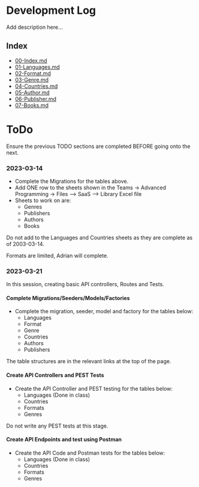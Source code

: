 # Development Log

Add description here...

## Index
- [00-Index.md](00-Index.md)
- [01-Languages.md](01-Languages.md)
- [02-Format.md](02-Format.md)
- [03-Genre.md](03-Genre.md)
- [04-Countries.md](04-Countries.md)
- [05-Author.md](05-Author.md)
- [06-Publisher.md](06-Publisher.md)
- [07-Books.md](08-Books.md)

# ToDo

Ensure the previous TODO sections are completed BEFORE going onto the next.

### 2023-03-14
- Complete the Migrations for the tables above.
- Add ONE row to the sheets shown in the Teams -> Advanced Programming -> Files --> SaaS --> Library Excel file
- Sheets to work on are:
  - Genres
  - Publishers
  - Authors
  - Books

Do not add to the Languages and Countries sheets as they are complete as of 2003-03-14.

Formats are limited, Adrian will complete.

### 2023-03-21

In this session, creating basic API controllers, Routes and Tests.

#### Complete Migrations/Seeders/Models/Factories

- Complete the migration, seeder, model and factory for the tables below:
  - Languages
  - Format
  - Genre
  - Countries
  - Authors
  - Publishers

The table structures are in the relevant links at the top of the page.

#### Create API Controllers and PEST Tests

- Create the API Controller and PEST testing for the tables below:
  - Languages (Done in class)
  - Countries
  - Formats
  - Genres
  
Do not write any PEST tests at this stage.

#### Create API Endpoints and test using Postman 
- Create the API Code and Postman tests for the tables below:
  - Languages (Done in class)
  - Countries
  - Formats
  - Genres


